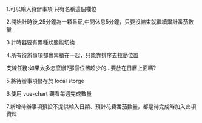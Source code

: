 1.可以輸入待辦事項
只有名稱這個欄位

2.開始計時後,25分鐘為一顆番茄,中間休息5分鐘，只要沒結束就繼續累計番茄數量

3.計時器要有兩種狀態能切換

4.所有待辦事項都會累積在一起，只能靠排序去拉動位置

支線任務:如果太多怎麼辦?那個位置超少的...要放在日曆上面嗎?

5.將待辦事項儲存於 local storge

6.使用 vue-chart 觀看每週完成數量

7.新增待辦事項預設不提供輸入日期、預計花費番茄數量，都是待完成時加入此項資料

